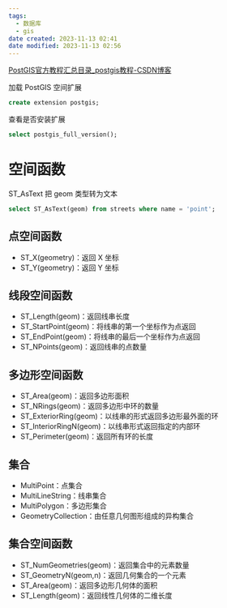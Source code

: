 ```yaml
---
tags:
  - 数据库
  - gis
date created: 2023-11-13 02:41
date modified: 2023-11-13 02:56
---
```

[PostGIS官方教程汇总目录_postgis教程-CSDN博客](https://blog.csdn.net/qq_35732147/article/details/85256640)

加载 PostGIS 空间扩展
```sql
create extension postgis;
```

查看是否安装扩展
```sql
select postgis_full_version();
```

# 空间函数

ST_AsText 把 geom 类型转为文本
```sql
select ST_AsText(geom) from streets where name = 'point';
```

## 点空间函数

- ST_X(geometry)：返回 X 坐标
- ST_Y(geometry)：返回 Y 坐标

## 线段空间函数

- ST_Length(geom)：返回线串长度
- ST_StartPoint(geom)：将线串的第一个坐标作为点返回
- ST_EndPoint(geom)：将线串的最后一个坐标作为点返回
- ST_NPoints(geom)：返回线串的点数量

## 多边形空间函数

- ST_Area(geom)：返回多边形面积
- ST_NRings(geom)：返回多边形中环的数量
- ST_ExteriorRing(geom)：以线串的形式返回多边形最外面的环
- ST_InteriorRingN(geom)：以线串形式返回指定的内部环
- ST_Perimeter(geom)：返回所有环的长度

## 集合

- MultiPoint：点集合
- MultiLineString：线串集合
- MultiPolygon：多边形集合
- GeometryCollection：由任意几何图形组成的异构集合

## 集合空间函数

- ST_NumGeometries(geom)：返回集合中的元素数量
- ST_GeometryN(geom,n)：返回几何集合的一个元素
- ST_Area(geom)：返回多边形几何体的面积
- ST_Length(geom)：返回线性几何体的二维长度